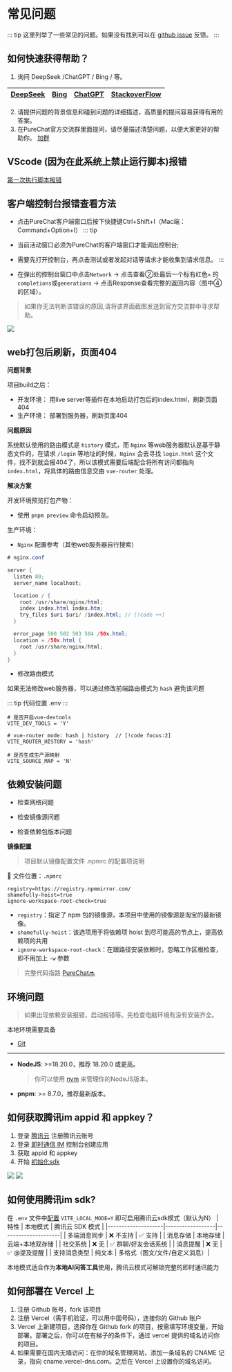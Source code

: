 # 常见问题

::: tip
这里列举了一些常见的问题。如果没有找到可以在 [github issue](https://github.com/Hyk260/PureChat/issues) 反馈。
:::

## 如何快速获得帮助？

1. 询问 DeepSeek /ChatGPT / Bing / 等。

| [DeepSeek](https://deepseek.com) | [Bing](https://www.bing.com) | [ChatGPT](https://chatgpt.com) | [StackoverFlow](https://stackoverflow.com) | 
| --------------- | ------- | ------- | ---------------------- |

2. 请提供问题的背景信息和碰到问题的详细描述，高质量的提问容易获得有用的答案。
3. 在PureChat官方交流群里面提问，请尽量描述清楚问题，以便大家更好的帮助你。 [加群](https://jq.qq.com/?_wv=1027&k=Cd4Ihd2J)
<!-- 4. [QQ群194541068](https://jq.qq.com/?_wv=1027&k=Cd4Ihd2J) -->

## VScode (因为在此系统上禁止运行脚本)报错
[第一次执行脚本报错](https://cloud.tencent.com/developer/article/1746884)

## 客户端控制台报错查看方法
- 点击PureChat客户端窗口后按下快捷键Ctrl+Shift+I（Mac端：Command+Option+I）
::: tip
- 当前活动窗口必须为PureChat的客户端窗口才能调出控制台;

- 需要先打开控制台，再点击测试或者发起对话等请求才能收集到请求信息。
:::
- 在弹出的控制台窗口中点击`Network` → 点击查看②处最后一个标有红色`×` 的`completions`或`generations` → 点击Response查看完整的返回内容（图中④的区域）。

> 如果你无法判断该错误的原因,请将该界面截图发送到官方交流群中寻求帮助。

<img src="/Network.png">

## web打包后刷新，页面404

**问题背景**

项目build之后：

- 开发环境： 用live server等插件在本地启动打包后的index.html，刷新页面404
- 生产环境： 部署到服务器，刷新页面404

**问题原因**

系统默认使用的路由模式是 `history` 模式，而 `Nginx` 等web服务器默认是基于静态文件的，在请求 `/login` 等地址的时候，`Nginx` 会去寻找 `login.html` 这个文件，找不到就会报404了，所以该模式需要后端配合将所有访问都指向 `index.html`，将具体的路由信息交由 `vue-router` 处理。

**解决方案**

开发环境预览打包产物：

- 使用 `pnpm preview` 命令启动预览。

生产环境：

- `Nginx` 配置参考（其他web服务器自行搜索）

```java
# nginx.conf

server {
  listen 80;
  server_name localhost;

  location / {
    root /usr/share/nginx/html;
    index index.html index.htm;
    try_files $uri $uri/ /index.html; // [!code ++]
  }

  error_page 500 502 503 504 /50x.html;
  location = /50x.html {
    root /usr/share/nginx/html;
  }
}
```

- 修改路由模式

如果无法修改web服务器，可以通过修改前端路由模式为 `hash` 避免该问题

::: tip 代码位置
.env
:::

```dotenv{5}
# 是否开启vue-devtools
VITE_DEV_TOOLS = 'Y'

# vue-router mode: hash | history  // [!code focus:2]
VITE_ROUTER_HISTORY = 'hash'

# 是否生成生产源映射
VITE_SOURCE_MAP = 'N'
```

## 依赖安装问题

- 检查网络问题

- 检查镜像源问题

- 检查依赖包版本问题

**镜像配置**

> 项目默认镜像配置文件 .npmrc 的配置项说明

🎯 文件位置：`.npmrc`

```
registry=https://registry.npmmirror.com/
shamefully-hoist=true
ignore-workspace-root-check=true
```

- `registry`：指定了 npm 包的镜像源，本项目中使用的镜像源是淘宝的最新镜像。
- `shamefully-hoist`：该选项用于将依赖项 hoist 到尽可能高的节点上，提高依赖项的共用
- `ignore-workspace-root-check`：在跟路径安装依赖时，忽略工作区根检查，即不用加上 `-w` 参数

> 完整代码指路 [PureChat🔜](https://github.com/Hyk260/PureChat/blob/main/.npmrc)

## 环境问题

> 如果出现依赖安装报错，启动报错等。先检查电脑环境有没有安装齐全。

本地环境需要具备

- [Git](https://git-scm.com/)

---

- **NodeJS**: >=18.20.0，推荐 18.20.0 或更高。
  > 你可以使用 [nvm](https://github.com/nvm-sh/nvm) 来管理你的NodeJS版本。
- **pnpm**: >= 8.7.0，推荐最新版本。

## 如何获取腾讯im appid 和 appkey？

1. 登录 [腾讯云](https://cloud.tencent.com/) 注册腾讯云账号
2. 登录 [即时通信 IM](https://console.cloud.tencent.com/im) 控制台创建应用
3. 获取 appid 和 appkey
4. 开始 [初始化sdk](https://cloud.tencent.com/document/product/269/75292)

<img src="/images/im-1.png">

<img src="/images/im-2.png">

## 如何使用腾讯im sdk?
在 `.env` 文件中[配置](https://github.com/Hyk260/PureChat/blob/main/.env#L8) `VITE_LOCAL_MODE=Y` 即可启用腾讯云sdk模式（默认为N）
| 特性                | 本地模式         | 腾讯云 SDK 模式       |
|--------------------|------------------|---------------------|
| 多端消息同步        | ❌ 不支持         | ✅ 支持              |
| 消息存储            | 本地存储         | 云端+本地双存储      |
| 社交系统            | ❌ 无            | ✅ 群聊/好友会话系统 |
| 消息提醒            | ❌ 无            | ✅ @提及提醒         |
| 支持消息类型        | 纯文本           | 多格式（图文/文件/自定义消息）|

本地模式适合作为**本地AI问答工具**使用，腾讯云模式可解锁完整的即时通讯能力

## 如何部署在 Vercel 上

1. 注册 Github 账号，fork 该项目
2. 注册 Vercel（需手机验证，可以用中国号码），连接你的 Github 账户
3. Vercel 上新建项目，选择你在 Github fork 的项目，按需填写环境变量，开始部署。部署之后，你可以在有梯子的条件下，通过 vercel 提供的域名访问你的项目。
4. 如果需要在国内无墙访问：在你的域名管理网站，添加一条域名的 CNAME 记录，指向 cname.vercel-dns.com。之后在 Vercel 上设置你的域名访问。
